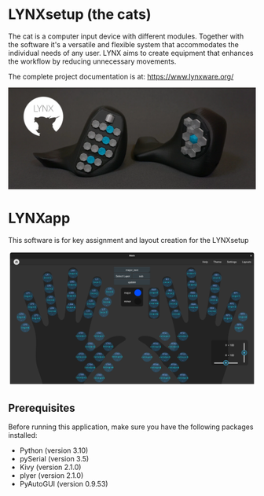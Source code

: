 # LYNXsetup (the cats)

The cat is a computer input device with different modules. Together with the software it's a versatile and flexible system that accommodates the individual needs of any user. LYNX aims to create equipment that enhances the workflow by reducing unnecessary movements. 

The complete project documentation is at: https://www.lynxware.org/

![Alt Text](images/setup.webp)



# LYNXapp

This software is for key assignment and layout creation for the LYNXsetup

![Alt Text](images/lynxapp.png)



## Prerequisites

Before running this application, make sure you have the following packages installed:

- Python (version 3.10)
- pySerial (version 3.5)
- Kivy (version 2.1.0)
- plyer (version 2.1.0)
- PyAutoGUI (version 0.9.53)




